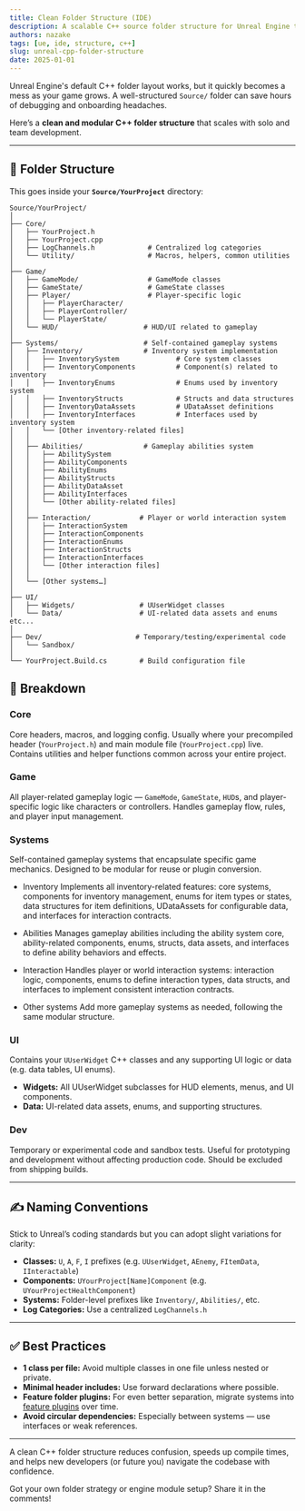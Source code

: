 ```yaml
---
title: Clean Folder Structure (IDE)
description: A scalable C++ source folder structure for Unreal Engine that supports both solo and team development workflows.
authors: nazake
tags: [ue, ide, structure, c++]
slug: unreal-cpp-folder-structure
date: 2025-01-01
---
```


Unreal Engine's default C++ folder layout works, but it quickly becomes a mess as your game grows. A well-structured `Source/` folder can save hours of debugging and onboarding headaches.

Here’s a **clean and modular C++ folder structure** that scales with solo and team development.

---

## 📁 Folder Structure

This goes inside your **`Source/YourProject`** directory:

```plaintext
Source/YourProject/
│
├── Core/
│   ├── YourProject.h           
│   ├── YourProject.cpp
│   ├── LogChannels.h             # Centralized log categories
│   └── Utility/                  # Macros, helpers, common utilities
│
├── Game/
│   ├── GameMode/                 # GameMode classes
│   ├── GameState/                # GameState classes
│   ├── Player/                   # Player-specific logic
│   │   ├── PlayerCharacter/
│   │   ├── PlayerController/
│   │   └── PlayerState/
│   └── HUD/                     # HUD/UI related to gameplay
│
├── Systems/                     # Self-contained gameplay systems
│   ├── Inventory/               # Inventory system implementation
│   │   ├── InventorySystem              # Core system classes
│   │   ├── InventoryComponents          # Component(s) related to inventory
│   │   ├── InventoryEnums               # Enums used by inventory system
│   │   ├── InventoryStructs             # Structs and data structures
│   │   ├── InventoryDataAssets          # UDataAsset definitions
│   │   ├── InventoryInterfaces          # Interfaces used by inventory system
│   │   └── [Other inventory-related files]
│   │
│   ├── Abilities/               # Gameplay abilities system
│   │   ├── AbilitySystem 
│   │   ├── AbilityComponents 
│   │   ├── AbilityEnums
│   │   ├── AbilityStructs
│   │   ├── AbilityDataAsset
│   │   ├── AbilityInterfaces
│   │   └── [Other ability-related files]
│   │
│   ├── Interaction/            # Player or world interaction system
│   │   ├── InteractionSystem 
│   │   ├── InteractionComponents
│   │   ├── InteractionEnums 
│   │   ├── InteractionStructs 
│   │   ├── InteractionInterfaces
│   │   └── [Other interaction files]
│   │
│   └── [Other systems…]
│
├── UI/
│   ├── Widgets/                # UUserWidget classes
│   └── Data/                   # UI-related data assets and enums etc...
│
├── Dev/                       # Temporary/testing/experimental code
│   └── Sandbox/
│
└── YourProject.Build.cs        # Build configuration file

```

## 🧠 Breakdown

### Core
Core headers, macros, and logging config. Usually where your precompiled header (`YourProject.h`) and main module file (`YourProject.cpp`) live.
Contains utilities and helper functions common across your entire project.

### Game
All player-related gameplay logic — `GameMode`, `GameState`, `HUD`s, and player-specific logic like characters or controllers.
Handles gameplay flow, rules, and player input management.

### Systems
Self-contained gameplay systems that encapsulate specific game mechanics. Designed to be modular for reuse or plugin conversion.

- Inventory
Implements all inventory-related features: core systems, components for inventory management, enums for item types or states, data structures for item definitions, UDataAssets for configurable data, and interfaces for interaction contracts.

- Abilities
Manages gameplay abilities including the ability system core, ability-related components, enums, structs, data assets, and interfaces to define ability behaviors and effects.

- Interaction
Handles player or world interaction systems: interaction logic, components, enums to define interaction types, data structs, and interfaces to implement consistent interaction contracts.

- Other systems
Add more gameplay systems as needed, following the same modular structure.

### UI
Contains your `UUserWidget` C++ classes and any supporting UI logic or data (e.g. data tables, UI enums).

- **Widgets:** All UUserWidget subclasses for HUD elements, menus, and UI components.
- **Data:** UI-related data assets, enums, and supporting structures.

### Dev
Temporary or experimental code and sandbox tests. Useful for prototyping and development without affecting production code. Should be excluded from shipping builds.

---

## ✍️ Naming Conventions

Stick to Unreal’s coding standards but you can adopt slight variations for clarity:

- **Classes:** `U`, `A`, `F`, `I` prefixes (e.g. `UUserWidget`, `AEnemy`, `FItemData`, `IInteractable`)
- **Components:** `UYourProject[Name]Component` (e.g. `UYourProjectHealthComponent`)
- **Systems:** Folder-level prefixes like `Inventory/`, `Abilities/`, etc.
- **Log Categories:** Use a centralized `LogChannels.h`

---

## ✅ Best Practices

- **1 class per file:** Avoid multiple classes in one file unless nested or private.
- **Minimal header includes:** Use forward declarations where possible.
- **Feature folder plugins:** For even better separation, migrate systems into [feature plugins](https://docs.unrealengine.com/en-US/creating-and-managing-plugins-in-unreal-engine/) over time.
- **Avoid circular dependencies:** Especially between systems — use interfaces or weak references.

---

A clean C++ folder structure reduces confusion, speeds up compile times, and helps new developers (or future you) navigate the codebase with confidence.

Got your own folder strategy or engine module setup? Share it in the comments!
